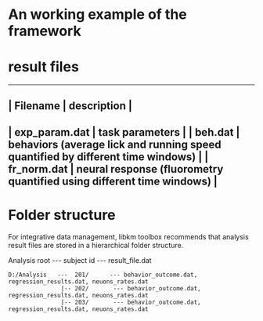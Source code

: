 # An working example of the framework

# result files
-----------------------------------------
| Filename        |    description      |
-----------------------------------------
| exp_param.dat   |   task parameters   | 
| beh.dat         |   behaviors (average lick and running speed quantified by different time windows) |
| fr_norm.dat     |   neural response (fluorometry quantified using different time windows) |
-----------------------------------------

# Folder structure
For integrative data management, libkm toolbox recommends that analysis result files are stored in a hierarchical folder structure.

Analysis root --- subject id --- result_file.dat
```
D:/Analysis   ---  201/      --- behavior_outcome.dat, regression_results.dat, neuons_rates.dat
               |-- 202/       --- behavior_outcome.dat, regression_results.dat, neuons_rates.dat
               |-- 203/       --- behavior_outcome.dat, regression_results.dat, neuons_rates.dat
```




